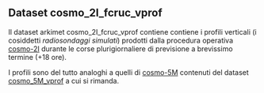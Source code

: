 ## Dataset cosmo_2I_fcruc_vprof

Il dataset arkimet cosmo_2I_fcruc_vprof contiene contiene i profili
verticali (i cosiddetti *radiosondaggi simulati*) prodotti dalla
procedura operativa [cosmo-2I](cosmo-2I.md) durante le corse
plurigiornaliere di previsione a brevissimo termine (+18 ore).

I profili sono del tutto analoghi a quelli di [cosmo-5M](cosmo-5M.md)
contenuti del dataset [cosmo_5M_vprof](cosmo_5M_vprof.md) a cui si
rimanda.

